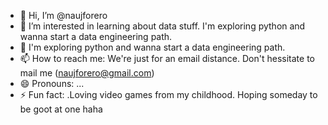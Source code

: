 - 👋 Hi, I’m @naujforero
- 👀 I’m interested in learning about data stuff. I'm exploring python and wanna start a data engineering path.
- 🌱 I'm exploring python and wanna start a data engineering path.
- 📫 How to reach me: We're just for an email distance. Don't hessitate to mail me (naujforero@gmail.com)
- 😄 Pronouns: ...
- ⚡ Fun fact: .Loving video games from my childhood. Hoping someday to be goot at one haha

<!---
naujforero/naujforero is a ✨ special ✨ repository because its `README.md` (this file) appears on your GitHub profile.
You can click the Preview link to take a look at your changes.
--->
